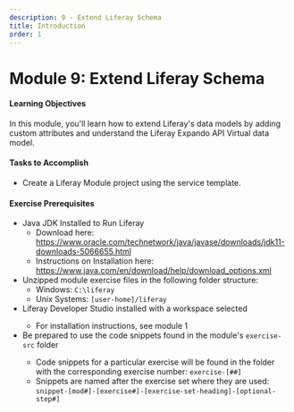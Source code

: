 ```yaml
---
description: 9 - Extend Liferay Schema
title: Introduction
order: 1
---
```


# Module 9: Extend Liferay Schema

<div class="ahead">
<h4>Learning Objectives</h4>

In this module, you'll learn how to extend Liferay's data models by adding custom attributes and understand the Liferay Expando API Virtual data model.

<h4>Tasks to Accomplish</h4>
<ul>
    <li>Create a Liferay Module project using the service template.</li>
</ul>

<h4>Exercise Prerequisites</h4>
<ul>
    <li>Java JDK Installed to Run Liferay
    <ul>
        <li>Download here: <a href="https://www.oracle.com/technetwork/java/javase/downloads/jdk11-downloads-5066655.html">https://www.oracle.com/technetwork/java/javase/downloads/jdk11-downloads-5066655.html</a>
        </li>
        <li>Instructions on Installation here: <a href="https://www.java.com/en/download/help/download_options.xml">https://www.java.com/en/download/help/download_options.xml</a>
        </li>
    </ul>
    <li>Unzipped module exercise files in the following folder structure:
    <ul>
        <li> Windows: <code>C:\liferay</code></li>
        <li> Unix Systems: <code>[user-home]/liferay</code></li>
    </ul>
    <li>Liferay Developer Studio installed with a workspace selected</li>
    <ul>
        <li>For installation instructions, see module 1</li>
    </ul>
    <li>Be prepared to use the code snippets found in the module's <code>exercise-src</code> folder</li>
    <ul>
        <li>Code snippets for a particular exercise will be found in the folder with the corresponding exercise number: <code>exercise-[##]</code></li>
        <li>Snippets are named after the exercise set where they are used: <code>snippet-[mod#]-[exercise#]-[exercise-set-heading]-[optional-step#]</code></li>
    </ul>
</ul>
</div>
